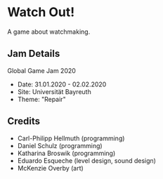 # Watch Out!
A game about watchmaking.

## Jam Details
Global Game Jam 2020
- Date: 31.01.2020 - 02.02.2020
- Site: Universität Bayreuth
- Theme: "Repair"

## Credits
- Carl-Philipp Hellmuth (programming)
- Daniel Schulz (programming)
- Katharina Broswik (programming)
- Eduardo Esqueche (level design, sound design)
- McKenzie Overby (art)